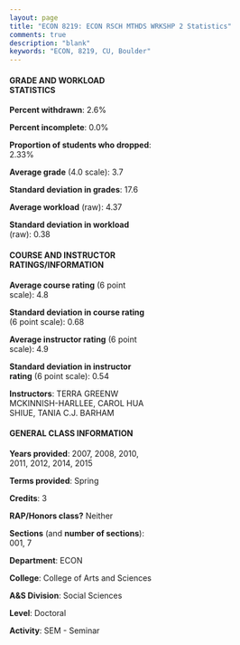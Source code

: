 ```yaml
---
layout: page
title: "ECON 8219: ECON RSCH MTHDS WRKSHP 2 Statistics"
comments: true
description: "blank"
keywords: "ECON, 8219, CU, Boulder"
--- 
```

<head>
<script src="https://ajax.googleapis.com/ajax/libs/jquery/2.1.3/jquery.min.js"></script>
<script src="https://dl.dropboxusercontent.com/s/pc42nxpaw1ea4o9/highcharts.js?dl=0"></script>
<!-- <script src="../assets/js/highcharts.js"></script> -->
<style type="text/css">@font-face {
	font-family: "Bebas Neue";
	src: url(https://www.filehosting.org/file/details/544349/BebasNeue%20Regular.otf) format("opentype");
	}
	h1.Bebas { 
		font-family: "Bebas Neue", Verdana, Tahoma;
	}
</style>
</head>
<body>
	<div id="container" style="float: right; width: 45%; height: 88%; margin-left: 2.5%; margin-right: 2.5%;"></div>
	<script language="JavaScript">
		$(document).ready(function() {
		var chart = {type: 'column'};
		var title = {text: 'Grade Distribution'};
		var xAxis = {categories: ['A','B','C','D','F'],crosshair: true};
		var yAxis = {min: 0,title: {text: 'Percentage'}};
		var tooltip = {headerFormat: '<center><b><span style="font-size:20px">{point.key}</span></b></center>',
		               pointFormat: '<td style="padding:0"><b>{point.y:.1f}%</b></td>',
		               footerFormat: '</table>',shared: true,useHTML: true};
		var plotOptions = {column: {pointPadding: 0.0,borderWidth: 0}};  
		var credits = {enabled: false};var series= [{name: 'Percent',data: [76.19,22.62,1.19,0.0,0.0,]}];
		var json = {};
		json.chart = chart;
		json.title = title;
		json.tooltip = tooltip;
		json.xAxis = xAxis;
		json.yAxis = yAxis;  
		json.series = series;
		json.plotOptions = plotOptions;  
		json.credits = credits;
		$('#container').highcharts(json);
	});
	</script>
</body>
			   
#### GRADE AND WORKLOAD STATISTICS

**Percent withdrawn**: 2.6%

**Percent incomplete**: 0.0%

**Proportion of students who dropped**: 2.33%

**Average grade** (4.0 scale): 3.7

**Standard deviation in grades**: 17.6

**Average workload** (raw): 4.37

**Standard deviation in workload** (raw): 0.38

#### COURSE AND INSTRUCTOR RATINGS/INFORMATION

**Average course rating** (6 point scale): 4.8

**Standard deviation in course rating** (6 point scale): 0.68

**Average instructor rating** (6 point scale): 4.9

**Standard deviation in instructor rating** (6 point scale): 0.54

**Instructors**: TERRA GREENW MCKINNISH-HARLLEE, CAROL HUA SHIUE, TANIA C.J. BARHAM

#### GENERAL CLASS INFORMATION

**Years provided**: 2007, 2008, 2010, 2011, 2012, 2014, 2015

**Terms provided**: Spring

**Credits**: 3

**RAP/Honors class?** Neither

**Sections** (and **number of sections**): 001, 7

**Department**: ECON

**College**: College of Arts and Sciences

**A&S Division**: Social Sciences

**Level**: Doctoral

**Activity**: SEM - Seminar